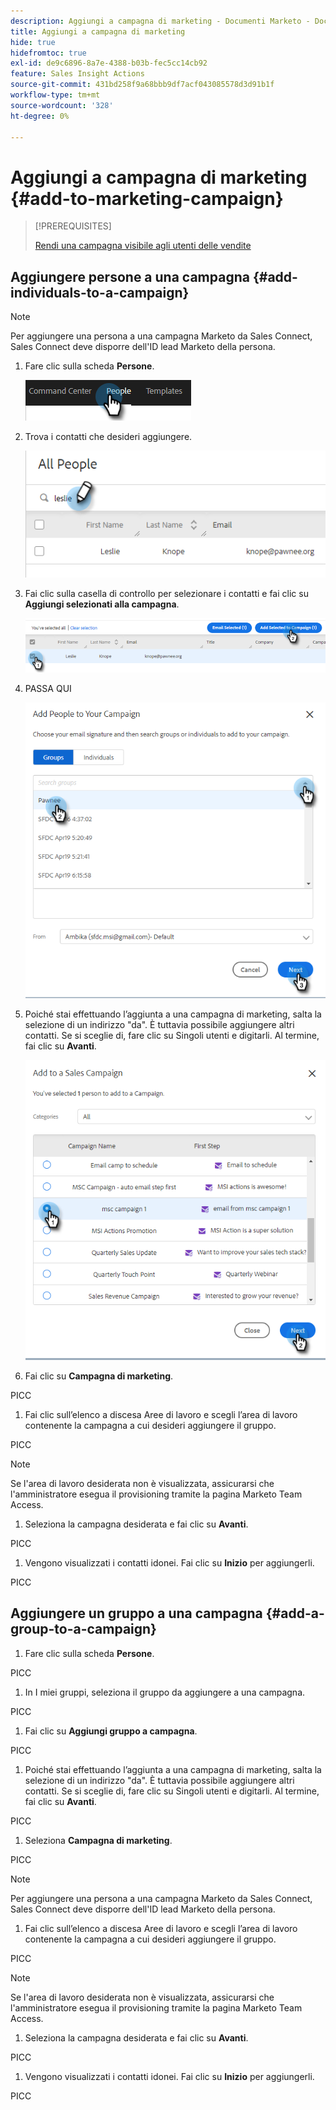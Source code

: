```yaml
---
description: Aggiungi a campagna di marketing - Documenti Marketo - Documentazione del prodotto
title: Aggiungi a campagna di marketing
hide: true
hidefromtoc: true
exl-id: de9c6896-8a7e-4388-b03b-fec5cc14cb92
feature: Sales Insight Actions
source-git-commit: 431bd258f9a68bbb9df7acf043085578d3d91b1f
workflow-type: tm+mt
source-wordcount: '328'
ht-degree: 0%

---
```


# Aggiungi a campagna di marketing {#add-to-marketing-campaign}

>[!PREREQUISITES]
>
>[Rendi una campagna visibile agli utenti delle vendite](/help/marketo/product-docs/marketo-sales-insight/actions/marketo/make-a-campaign-visible-to-sales-connect-users.md)

## Aggiungere persone a una campagna {#add-individuals-to-a-campaign}

>[!NOTE]
>
>Per aggiungere una persona a una campagna Marketo da Sales Connect, Sales Connect deve disporre dell&#39;ID lead Marketo della persona.

1. Fare clic sulla scheda **Persone**.

   ![](assets/add-to-marketing-campaign-1.png)

1. Trova i contatti che desideri aggiungere.

   ![](assets/add-to-marketing-campaign-2.png)

1. Fai clic sulla casella di controllo per selezionare i contatti e fai clic su **Aggiungi selezionati alla campagna**.

   ![](assets/add-to-marketing-campaign-3.png)

1. PASSA QUI

   ![](assets/add-to-marketing-campaign-4.png)

1. Poiché stai effettuando l’aggiunta a una campagna di marketing, salta la selezione di un indirizzo &quot;da&quot;. È tuttavia possibile aggiungere altri contatti. Se si sceglie di, fare clic su Singoli utenti e digitarli. Al termine, fai clic su **Avanti**.

   ![](assets/add-to-marketing-campaign-5.png)

1. Fai clic su **Campagna di marketing**.

PICC

1. Fai clic sull’elenco a discesa Aree di lavoro e scegli l’area di lavoro contenente la campagna a cui desideri aggiungere il gruppo.

PICC

>[!NOTE]
>
>Se l&#39;area di lavoro desiderata non è visualizzata, assicurarsi che l&#39;amministratore esegua il provisioning tramite la pagina Marketo Team Access.

1. Seleziona la campagna desiderata e fai clic su **Avanti**.

PICC

1. Vengono visualizzati i contatti idonei. Fai clic su **Inizio** per aggiungerli.

PICC

## Aggiungere un gruppo a una campagna {#add-a-group-to-a-campaign}

1. Fare clic sulla scheda **Persone**.

PICC

1. In I miei gruppi, seleziona il gruppo da aggiungere a una campagna.

PICC

1. Fai clic su **Aggiungi gruppo a campagna**.

PICC

1. Poiché stai effettuando l’aggiunta a una campagna di marketing, salta la selezione di un indirizzo &quot;da&quot;. È tuttavia possibile aggiungere altri contatti. Se si sceglie di, fare clic su Singoli utenti e digitarli. Al termine, fai clic su **Avanti**.

PICC

1. Seleziona **Campagna di marketing**.

PICC

>[!NOTE]
>
>Per aggiungere una persona a una campagna Marketo da Sales Connect, Sales Connect deve disporre dell&#39;ID lead Marketo della persona.

1. Fai clic sull’elenco a discesa Aree di lavoro e scegli l’area di lavoro contenente la campagna a cui desideri aggiungere il gruppo.

PICC

>[!NOTE]
>
>Se l&#39;area di lavoro desiderata non è visualizzata, assicurarsi che l&#39;amministratore esegua il provisioning tramite la pagina Marketo Team Access.

1. Seleziona la campagna desiderata e fai clic su **Avanti**.

PICC

1. Vengono visualizzati i contatti idonei. Fai clic su **Inizio** per aggiungerli.

PICC

